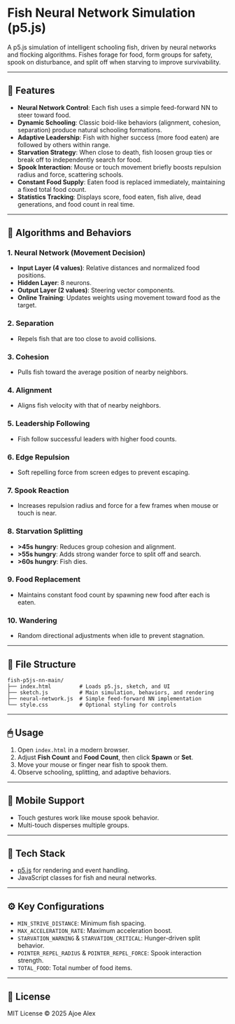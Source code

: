 # Fish Neural Network Simulation (p5.js)

A p5.js simulation of intelligent schooling fish, driven by neural networks and flocking algorithms. Fishes forage for food, form groups for safety, spook on disturbance, and split off when starving to improve survivability.

---

## 🚀 Features
- **Neural Network Control**: Each fish uses a simple feed-forward NN to steer toward food.
- **Dynamic Schooling**: Classic boid-like behaviors (alignment, cohesion, separation) produce natural schooling formations.
- **Adaptive Leadership**: Fish with higher success (more food eaten) are followed by others within range.
- **Starvation Strategy**: When close to death, fish loosen group ties or break off to independently search for food.
- **Spook Interaction**: Mouse or touch movement briefly boosts repulsion radius and force, scattering schools.
- **Constant Food Supply**: Eaten food is replaced immediately, maintaining a fixed total food count.
- **Statistics Tracking**: Displays score, food eaten, fish alive, dead generations, and food count in real time.

---

## 🧠 Algorithms and Behaviors

### 1. Neural Network (Movement Decision)
- **Input Layer (4 values)**: Relative distances and normalized food positions.
- **Hidden Layer**: 8 neurons.
- **Output Layer (2 values)**: Steering vector components.
- **Online Training**: Updates weights using movement toward food as the target.

### 2. Separation
- Repels fish that are too close to avoid collisions.

### 3. Cohesion
- Pulls fish toward the average position of nearby neighbors.

### 4. Alignment
- Aligns fish velocity with that of nearby neighbors.

### 5. Leadership Following
- Fish follow successful leaders with higher food counts.

### 6. Edge Repulsion
- Soft repelling force from screen edges to prevent escaping.

### 7. Spook Reaction
- Increases repulsion radius and force for a few frames when mouse or touch is near.

### 8. Starvation Splitting
- **>45s hungry**: Reduces group cohesion and alignment.
- **>55s hungry**: Adds strong wander force to split off and search.
- **>60s hungry**: Fish dies.

### 9. Food Replacement
- Maintains constant food count by spawning new food after each is eaten.

### 10. Wandering
- Random directional adjustments when idle to prevent stagnation.

---

## 📂 File Structure
```
fish-p5js-nn-main/
├── index.html         # Loads p5.js, sketch, and UI
├── sketch.js          # Main simulation, behaviors, and rendering
├── neural-network.js  # Simple feed-forward NN implementation
└── style.css          # Optional styling for controls
```

---

## 🖱 Usage
1. Open `index.html` in a modern browser.
2. Adjust **Fish Count** and **Food Count**, then click **Spawn** or **Set**.
3. Move your mouse or finger near fish to spook them.
4. Observe schooling, splitting, and adaptive behaviors.

---

## 📱 Mobile Support
- Touch gestures work like mouse spook behavior.
- Multi-touch disperses multiple groups.

---

## 🧠 Tech Stack
- [p5.js](https://p5js.org/) for rendering and event handling.
- JavaScript classes for fish and neural networks.

---

## ⚙️ Key Configurations
- `MIN_STRIVE_DISTANCE`: Minimum fish spacing.
- `MAX_ACCELERATION_RATE`: Maximum acceleration boost.
- `STARVATION_WARNING` & `STARVATION_CRITICAL`: Hunger-driven split behavior.
- `POINTER_REPEL_RADIUS` & `POINTER_REPEL_FORCE`: Spook interaction strength.
- `TOTAL_FOOD`: Total number of food items.

---

## 📜 License
MIT License © 2025 Ajoe Alex
